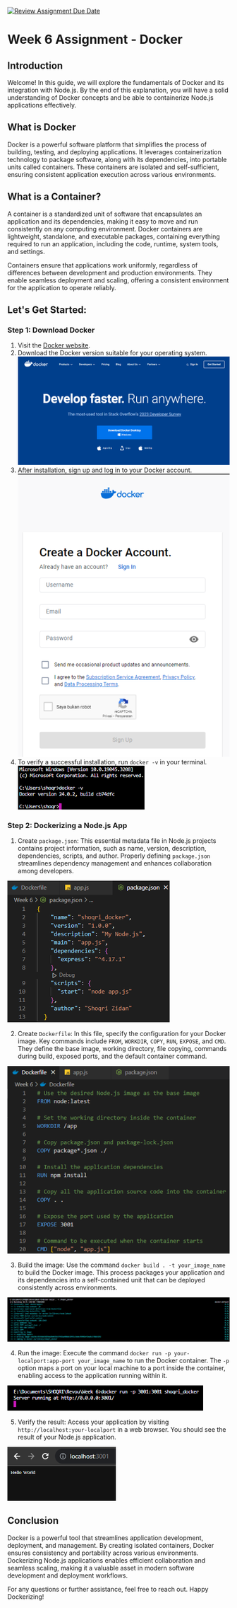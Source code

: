 [![Review Assignment Due Date](https://classroom.github.com/assets/deadline-readme-button-24ddc0f5d75046c5622901739e7c5dd533143b0c8e959d652212380cedb1ea36.svg)](https://classroom.github.com/a/nj7iw4Wb)

# Week 6 Assignment - Docker

## Introduction
Welcome! In this guide, we will explore the fundamentals of Docker and its integration with Node.js. By the end of this explanation, you will have a solid understanding of Docker concepts and be able to containerize Node.js applications effectively.

## What is Docker
Docker is a powerful software platform that simplifies the process of building, testing, and deploying applications. It leverages containerization technology to package software, along with its dependencies, into portable units called containers. These containers are isolated and self-sufficient, ensuring consistent application execution across various environments.

## What is a Container?
A container is a standardized unit of software that encapsulates an application and its dependencies, making it easy to move and run consistently on any computing environment. Docker containers are lightweight, standalone, and executable packages, containing everything required to run an application, including the code, runtime, system tools, and settings.

Containers ensure that applications work uniformly, regardless of differences between development and production environments. They enable seamless deployment and scaling, offering a consistent environment for the application to operate reliably.

## Let's Get Started:
### Step 1: Download Docker
1. Visit the [Docker website](https://www.docker.com/).
2. Download the Docker version suitable for your operating system.
   ![Docker](Asset%20Image/Docker.png)
3. After installation, sign up and log in to your Docker account.
   ![Docker](Asset%20Image/Login.png)
4. To verify a successful installation, run `docker -v` in your terminal.
   ![Docker](Asset%20Image/Docker%20V.png)
   
### Step 2: Dockerizing a Node.js App
1. Create `package.json`: This essential metadata file in Node.js projects contains project information, such as name, version, description, dependencies, scripts, and author. Properly defining `package.json` streamlines dependency management and enhances collaboration among developers.

![Docker](Asset%20Image/Json.png)

2. Create `Dockerfile`: In this file, specify the configuration for your Docker image. Key commands include `FROM`, `WORKDIR`, `COPY`, `RUN`, `EXPOSE`, and `CMD`. They define the base image, working directory, file copying, commands during build, exposed ports, and the default container command.

![Docker](Asset%20Image/DockerFile.png)

3. Build the image: Use the command `docker build . -t your_image_name` to build the Docker image. This process packages your application and its dependencies into a self-contained unit that can be deployed consistently across environments.

![Docker](Asset%20Image/Build.png)

4. Run the image: Execute the command `docker run -p your-localport:app-port your_image_name` to run the Docker container. The `-p` option maps a port on your local machine to a port inside the container, enabling access to the application running within it.

![Docker](Asset%20Image/Running.png)

5. Verify the result: Access your application by visiting `http://localhost:your-localport` in a web browser. You should see the result of your Node.js application.

![Docker](Asset%20Image/Result.png)

## Conclusion
Docker is a powerful tool that streamlines application development, deployment, and management. By creating isolated containers, Docker ensures consistency and portability across various environments. Dockerizing Node.js applications enables efficient collaboration and seamless scaling, making it a valuable asset in modern software development and deployment workflows.

For any questions or further assistance, feel free to reach out. Happy Dockerizing!
